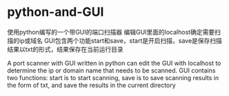 # python-and-GUI
使用python编写的一个带GUI的端口扫描器
编辑GUI里面的localhost确定需要扫描的ip或域名
GUI包含两个功能start和save，start是开启扫描，save是保存扫描结果以txt的形式，结果保存在当前运行目录

A port scanner with GUI written in python can edit the GUI with localhost to determine the ip or domain name that needs to be scanned. GUI contains two functions: start is to start scanning, save is to save scanning results in the form of txt, and save the results in the current directory
